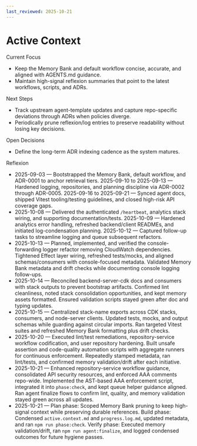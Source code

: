 ```yaml
---
last_reviewed: 2025-10-21
---
```


# Active Context

Current Focus

- Keep the Memory Bank and default workflow concise, accurate, and aligned with AGENTS.md guidance.
- Maintain high-signal reflexion summaries that point to the latest workflows, scripts, and ADRs.

Next Steps

- Track upstream agent-template updates and capture repo-specific deviations through ADRs when policies diverge.
- Periodically prune reflexion/log entries to preserve readability without losing key decisions.

Open Decisions

- Define the long-term ADR indexing cadence as the system matures.

Reflexion

- 2025-09-03 — Bootstrapped the Memory Bank, default workflow, and ADR-0001 to anchor retrieval tiers.
  2025-09-10 to 2025-09-13 — Hardened logging, repositories, and planning discipline via ADR-0002 through ADR-0005.
  2025-09-16 to 2025-09-21 — Synced agent docs, shipped Vitest tooling/testing guidelines, and closed high-risk API coverage gaps.
- 2025-10-08 — Delivered the authenticated `/heartbeat`, analytics stack wiring, and supporting documentation/tests.
  2025-10-09 — Hardened analytics error handling, refreshed backend/client READMEs, and initiated log-condensation planning.
  2025-10-12 — Captured follow-up tasks to streamline logging and queue subsequent refactors.
- 2025-10-13 — Planned, implemented, and verified the console-forwarding logger refactor removing CloudWatch dependencies.
  Tightened Effect layer wiring, refreshed tests/mocks, and aligned schemas/consumers with console-focused metadata.
  Validated Memory Bank metadata and drift checks while documenting console logging follow-ups.
- 2025-10-14 — Reconciled backend-server-cdk docs and consumers with stack outputs to prevent bootstrap artifacts.
  Confirmed lint cleanliness, noted stack consolidation opportunities, and kept memory assets formatted.
  Ensured validation scripts stayed green after doc and typing updates.
- 2025-10-15 — Centralized stack-name exports across CDK stacks, consumers, and node-server clients.
  Updated tests, mocks, and output schemas while guarding against circular imports.
  Ran targeted Vitest suites and refreshed Memory Bank formatting plus drift checks.
- 2025-10-20 — Executed lint/test remediations, repository-service workflow codification, and user repository hardening.
  Built unsafe assertion and code-quality automation scripts with aggregate runners for continuous enforcement.
  Repeatedly stamped metadata, ran lint/tests, and confirmed memory validation/drift after each initiative.
- 2025-10-21 — Enhanced repository-service workflow guidance, consolidated API security resources, and enforced AAA comments repo-wide.
  Implemented the AST-based AAA enforcement script, integrated it into `phase:check`, and kept queue helper guidance aligned.
  Ran agent finalize flows to confirm lint, quality, and memory validation stayed green across all updates.
- 2025-10-21 — Plan phase: Scoped Memory Bank pruning to keep high-signal context while preserving durable references.
  Build phase: Condensed `active.context.md` and `progress.log.md`, updated metadata, and ran `npm run phase:check`.
  Verify phase: Executed memory validation/drift, ran `npm run agent:finalize`, and logged condensed outcomes for future hygiene passes.
